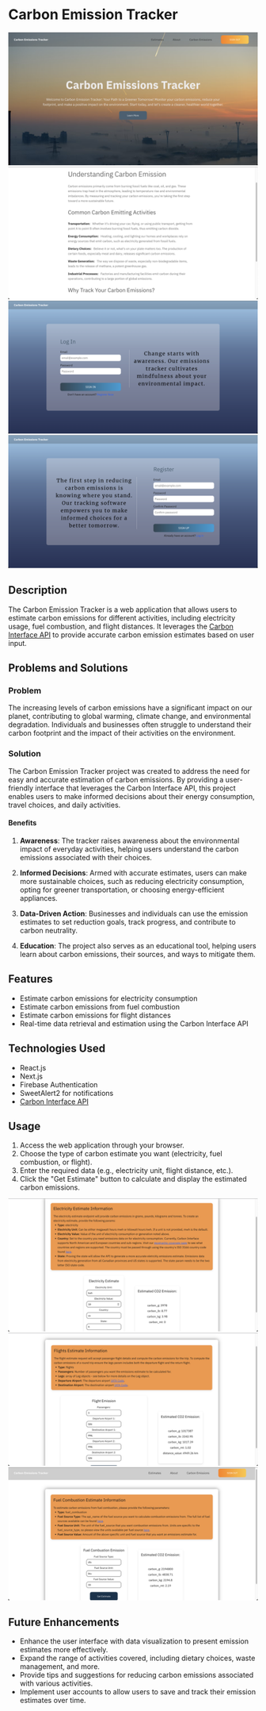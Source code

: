 # Carbon Emission Tracker

![Landing Page](public/landing-page.png)
![Carbon-Emission Page](public/carbon-emission.png)
![Login Page](public/login-page.png)
![Register Page](public/register-page.png)

## Description

The Carbon Emission Tracker is a web application that allows users to estimate carbon emissions for different activities, including electricity usage, fuel combustion, and flight distances. It leverages the [Carbon Interface API](https://docs.carboninterface.com/#/) to provide accurate carbon emission estimates based on user input.

## Problems and Solutions

### Problem

The increasing levels of carbon emissions have a significant impact on our planet, contributing to global warming, climate change, and environmental degradation. Individuals and businesses often struggle to understand their carbon footprint and the impact of their activities on the environment.

### Solution

The Carbon Emission Tracker project was created to address the need for easy and accurate estimation of carbon emissions. By providing a user-friendly interface that leverages the Carbon Interface API, this project enables users to make informed decisions about their energy consumption, travel choices, and daily activities.

#### Benefits

1. **Awareness**: The tracker raises awareness about the environmental impact of everyday activities, helping users understand the carbon emissions associated with their choices.

2. **Informed Decisions**: Armed with accurate estimates, users can make more sustainable choices, such as reducing electricity consumption, opting for greener transportation, or choosing energy-efficient appliances.

3. **Data-Driven Action**: Businesses and individuals can use the emission estimates to set reduction goals, track progress, and contribute to carbon neutrality.

4. **Education**: The project also serves as an educational tool, helping users learn about carbon emissions, their sources, and ways to mitigate them.

## Features

- Estimate carbon emissions for electricity consumption
- Estimate carbon emissions from fuel combustion
- Estimate carbon emissions for flight distances
- Real-time data retrieval and estimation using the Carbon Interface API

## Technologies Used

- React.js
- Next.js
- Firebase Authentication
- SweetAlert2 for notifications
- [Carbon Interface API](https://docs.carboninterface.com/#/)

## Usage

1. Access the web application through your browser.
2. Choose the type of carbon estimate you want (electricity, fuel combustion, or flight).
3. Enter the required data (e.g., electricity unit, flight distance, etc.).
4. Click the "Get Estimate" button to calculate and display the estimated carbon emissions.

![Electricity Emission Estimates](public/electricity.png)
![Flight Emission Estimates](public/flight.png)
![Fuel Combustion Emission Estimates](public/fuel.png)

## Future Enhancements

- Enhance the user interface with data visualization to present emission estimates more effectively.
- Expand the range of activities covered, including dietary choices, waste management, and more.
- Provide tips and suggestions for reducing carbon emissions associated with various activities.
- Implement user accounts to allow users to save and track their emission estimates over time.